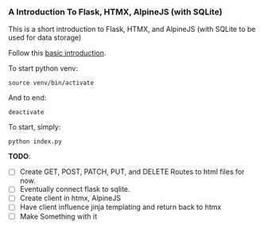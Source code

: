 ### A Introduction To Flask, HTMX, AlpineJS (with SQLite)

This is a short introduction to Flask, HTMX, and AlpineJS (with SQLite to be used for data storage)

Follow this [basic introduction](https://flask.palletsprojects.com/en/2.2.x/quickstart/).

To start python venv:

```
source venv/bin/activate
```

And to end:

```
deactivate
```

To start, simply:

```
python index.py
```

**TODO**:

- [ ] Create GET, POST, PATCH, PUT, and DELETE Routes to html files for now.
- [ ] Eventually connect flask to sqlite.
- [ ] Create client in htmx, AlpineJS
- [ ] Have client influence jinja templating and return back to htmx
- [ ] Make Something with it
